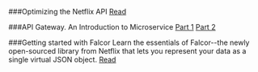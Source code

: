 ###Optimizing the Netflix API
[Read](http://techblog.netflix.com/2013/01/optimizing-netflix-api.html)

###API Gateway. An Introduction to Microservice
[Part 1]()
[Part 2](https://auth0.com/blog/2015/09/13/an-introduction-to-microservices-part-2-API-gateway/)

###Getting started with Falcor
Learn the essentials of Falcor--the newly open-sourced library from Netflix that lets you represent your data as a single virtual JSON object.
[Read](https://auth0.com/blog/2015/08/28/getting-started-with-falcor/)